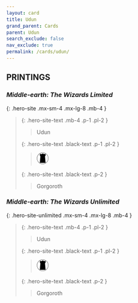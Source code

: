 ```yaml
---
layout: card
title: Udun
grand_parent: Cards
parent: Udun
search_exclude: false
nav_exclude: true
permalink: /cards/udun/
---
```


## PRINTINGS


### _Middle-earth: The Wizards Limited_

{: .hero-site .mx-sm-4 .mx-lg-8 .mb-4 }
> {: .hero-site-text .mb-4 .p-1 .pl-2 }
> > <div class="character-card-name">Udun</div>
>
> {: .hero-site-text .black-text .p-1 .pl-2 }
> > ![](/assets/images/dark-domain.svg)
>
> {: .hero-site-text .black-text .p-2 }
> > Gorgoroth 
> 

### _Middle-earth: The Wizards Unlimited_

{: .hero-site-unlimited .mx-sm-4 .mx-lg-8 .mb-4 }
> {: .hero-site-text .mb-4 .p-1 .pl-2 }
> > <div class="character-card-name">Udun</div>
>
> {: .hero-site-text .black-text .p-1 .pl-2 }
> > ![](/assets/images/dark-domain.svg)
>
> {: .hero-site-text .black-text .p-2 }
> > Gorgoroth 
> 
